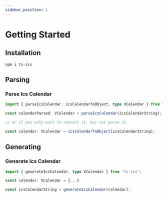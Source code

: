 ```yaml
---
sidebar_position: 1
---
```


# Getting Started

## Installation

`npm i ts-ics`

## Parsing

### Parse Ics Calendar

```ts
import { parseIcsCalendar, icsCalendarToObject, type VCalendar } from "ts-ics";

const calendarParsed: VCalendar = parseIcsCalendar(icsCalendarString);

// or if you only want to convert it, but not parse it

const calendar: VCalendar = icsCalendarToObject(icsCalendarString);
```

## Generating

### Generate Ics Calendar

```ts
import { generateIcsCalendar, type VCalendar } from "ts-ics";

const calendar: VCalendar = {...}

const icsCalendarString = generateIcsCalendar(calendar);
```
